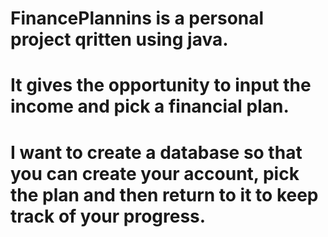 # FinancePlannins is a personal project qritten using java. 
#
# It gives the opportunity to input the income and pick a financial plan.  
#
# I want to create a database so that you can create your account, pick the plan and then return to it to keep track of your progress. 
